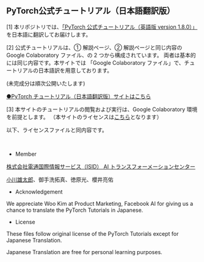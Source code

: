## PyTorch公式チュートリアル（日本語翻訳版）

[1] 本リポジトリでは、[「PyTorch 公式チュートリアル（英語版 version 1.8.0）」](https://pytorch.org/tutorials/index.html)を日本語に翻訳してお届けします。

[2] 公式チュートリアルは、① 解説ページ、② 解説ページと同じ内容の Google Colaboratory ファイル、の 2 つから構成されています。
両者は基本的には同じ内容です。本サイトでは 「Google Colaboratory ファイル」で、チュートリアルの日本語訳を用意しております。

(未完成分は順次公開いたします)

[●PyTorch チュートリアル（日本語翻訳版）サイトはこちら](https://yutaroogawa.github.io/pytorch_tutorials_jp/)

[3] 本サイトのチュートリアルの閲覧および実行は、Google Colaboratory 環境を前提とします。
（本サイトのライセンスは[こちら](./LICENSE.html)となります）

以下、ライセンスファイルと同内容です。

<br>

- Member

[株式会社電通国際情報サービス（ISID） AI トランスフォーメーションセンター](https://isid-ai.jp/)

[小川雄太郎](https://github.com/YutaroOgawa/about_me)、御手洗拓真、徳原光、櫻井亮佑

- Acknowledgement

We appreciate Woo Kim at Product Marketing, Facebook AI for giving us a chance to translate the PyTorch Tutorials in Japanese.

- License

These files follow original license of the PyTorch Tutorials except for Japanese Translation.

Japanese Translation are free for personal learning purposes.
